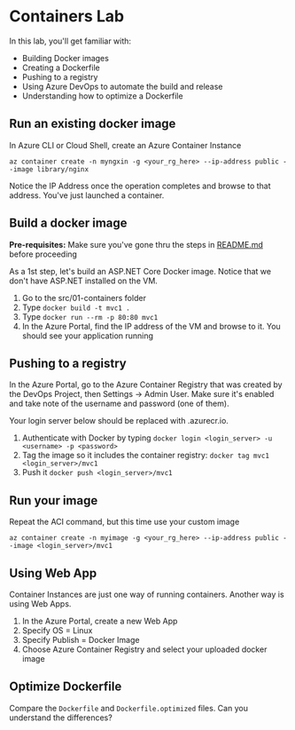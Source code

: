 # Containers Lab

In this lab, you'll get familiar with:
- Building Docker images
- Creating a Dockerfile
- Pushing to a registry
- Using Azure DevOps to automate the build and release 
- Understanding how to optimize a Dockerfile

## Run an existing docker image

In Azure CLI or Cloud Shell, create an Azure Container Instance

`az container create -n myngxin -g <your_rg_here> --ip-address public --image library/nginx`

Notice the IP Address once the operation completes and browse to that address. You've just launched a container.

## Build a docker image

**Pre-requisites:** Make sure you've gone thru the steps in [README.md](README.md) before proceeding

As a 1st step, let's build an ASP.NET Core Docker image. Notice that we don't have ASP.NET installed on the VM.

1. Go to the src/01-containers folder
2. Type `docker build -t mvc1 .`
3. Type `docker run --rm -p 80:80 mvc1`
4. In the Azure Portal, find the IP address of the VM and browse to it. You should see your application running

## Pushing to a registry

In the Azure Portal, go to the Azure Container Registry that was created by the DevOps Project, then Settings -> Admin User. Make sure it's enabled and take note of the username and password (one of them).

Your login server below should be replaced with <something>.azurecr.io.

1. Authenticate with Docker by typing `docker login <login_server> -u <username> -p <password>`
2. Tag the image so it includes the container registry: `docker tag mvc1 <login_server>/mvc1`
3. Push it `docker push <login_server>/mvc1`

## Run your image

Repeat the ACI command, but this time use your custom image

`az container create -n myimage -g <your_rg_here> --ip-address public --image <login_server>/mvc1`

## Using Web App

Container Instances are just one way of running containers. Another way is using Web Apps. 

1. In the Azure Portal, create a new Web App
2. Specify OS = Linux
3. Specify Publish = Docker Image
4. Choose Azure Container Registry and select your uploaded docker image

## Optimize Dockerfile

Compare the `Dockerfile` and `Dockerfile.optimized` files. Can you understand the differences? 